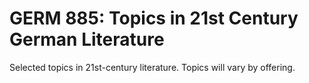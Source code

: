 # GERM 885: Topics in 21st Century German Literature

Selected topics in 21st-century literature. Topics will vary by offering.